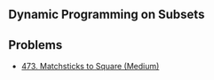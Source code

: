 ## Dynamic Programming on Subsets

## Problems

* [473. Matchsticks to Square (Medium)](https://leetcode.com/problems/matchsticks-to-square/)
